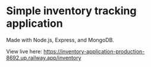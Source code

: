 # Simple inventory tracking application

Made with Node.js, Express, and MongoDB.

View live here: https://inventory-application-production-8692.up.railway.app/inventory
